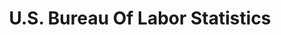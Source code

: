 ---
# This topic lives at
# https://digital.gov/topics/us-bureau-of-labor-statistics

slug: "us-bureau-of-labor-statistics"

# Topic Title
title: "U.S. Bureau Of Labor Statistics"

# description — keep it short and clear
summary: ""


# Weight
weight: 1

# For more information on managing topics,
# see https://github.com/GSA/digitalgov.gov/wiki
---